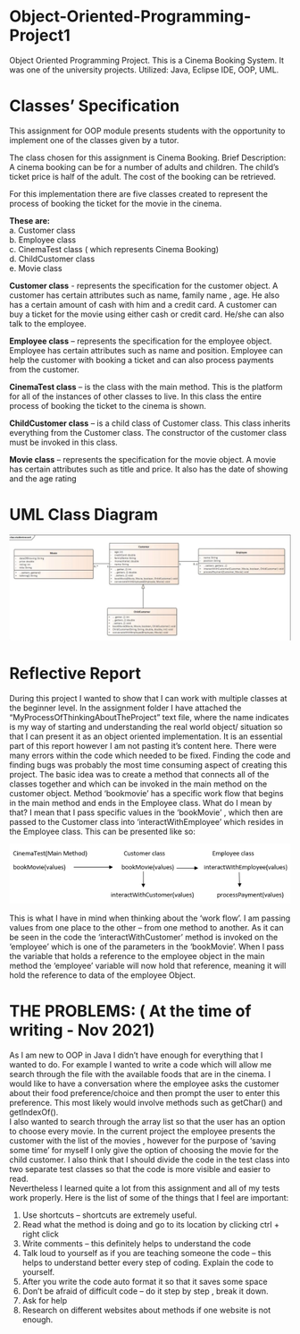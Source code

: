 # Object-Oriented-Programming-Project1
Object Oriented Programming Project. This is a Cinema Booking System. It was one of the university projects. Utilized: Java, Eclipse IDE, OOP, UML.

# Classes’ Specification

This assignment for OOP module presents students with the opportunity to implement one of the classes given by a tutor. 

The class chosen for this assignment is Cinema Booking. 
Brief Description: A cinema booking can be for a number of adults and children. The child’s ticket price is half of the adult. The cost of the booking can be retrieved.

For this implementation there are five classes created to represent the process of booking the ticket for the movie in the cinema. 

**These are:**\
a.	Customer class\
b.	Employee class\
c.	CinemaTest class ( which represents Cinema Booking)\
d.	ChildCustomer class\
e.	Movie class


**Customer class** -  represents the specification for the customer object. A customer has certain attributes such as name, family name , age. 
He also has a certain amount of cash with him and a credit card. A customer can buy a ticket for the movie using either cash or credit card. He/she can also talk to the employee. 

**Employee class** – represents the specification for the employee object. Employee has certain attributes such as name and position. 
Employee can help the customer with booking a ticket and  can also process payments from the customer. 

**CinemaTest class** – is the class with the main method. This is the platform for all of the instances of other classes to live. 
In this class the entire process of booking the ticket to the cinema is shown. 

**ChildCustomer class** – is a child class of Customer class. This class inherits everything from the Customer class. 
The constructor of the customer class must be invoked in this class. 

**Movie class** – represents the specification for the movie object. A movie has certain attributes such as title and price. 
It also has the date of showing and the age rating 

# UML Class Diagram 


<img src="Images/UMLdiagram.png" width="1500px"/>

# Reflective Report

During this project I wanted to  show that I can work with multiple classes at the beginner level. 
In the assignment folder I have attached the “MyProcessOfThinkingAboutTheProject”  text file, where the name indicates is my way of starting and 
understanding  the real world object/ situation so that I can present it as an object oriented implementation. It is an essential part of this report however I am not pasting it’s content here. 
There were many errors within the code which needed to be fixed. Finding the code and finding bugs was probably the most time consuming aspect of creating this project. 
The basic idea was to create a method that connects all of the classes together and which can be invoked in the main method on the customer object. 
Method ‘bookmovie’ has a specific work flow that begins in the main method and ends in the Employee class. 
What do I mean by that? I mean that I pass specific values in the ‘bookMovie’ , which then are passed to the Customer class into ‘interactWithEmployee’  which resides in the Employee class. 
This can be presented like so:

![](Images/Classes%20Flow.png)

This is what I have in mind when thinking about the ‘work flow’. I am passing values from one place to the other – from one method to another. 
As it can be seen in the code the ‘interactWithCustomer’ method is invoked on the ‘employee’ which is one of the parameters in the ‘bookMovie’.
When I pass the variable that holds a reference to the employee object in the main method the ‘employee’ variable will now hold that reference, meaning it will hold the reference to data of the employee Object. 

# THE PROBLEMS: ( At the time of writing - Nov 2021) 
As I am new to OOP in Java I didn’t have enough for everything that I wanted to do. 
For example I wanted to write a code which will allow me search through the file with the available foods that are in the cinema. 
I would like to have a conversation where the employee asks the customer about their food preference/choice and then prompt the user to enter this preference. 
This most likely would involve methods such as getChar() and getIndexOf().  
I also wanted to search through the array list  so that the user has an option to choose every movie.
In the current project the employee presents the customer with the list of the movies , however for the purpose of ‘saving some time’ for myself I only give the option of choosing the movie for the child customer. 
I also think that I should divide the code in the test class into two separate test classes so that the code is more visible and easier to read.  
Nevertheless I learned quite a lot from this assignment and all of my tests work properly. Here is the list of some of the things that I feel are important:

1.	Use shortcuts – shortcuts are extremely useful.
2.	Read what the method is doing and go to its location by clicking ctrl + right click 
3.	Write comments – this definitely helps to understand the code
4.	Talk loud to yourself as if you are teaching someone the code – this helps to understand better every step of coding. Explain the code to yourself.
5.	After you write the code auto format it so that it saves some space
6.	Don’t be afraid of difficult code – do it step by step , break it down.
7.	Ask for help
8.	Research on different websites about methods if one website is not enough. 

